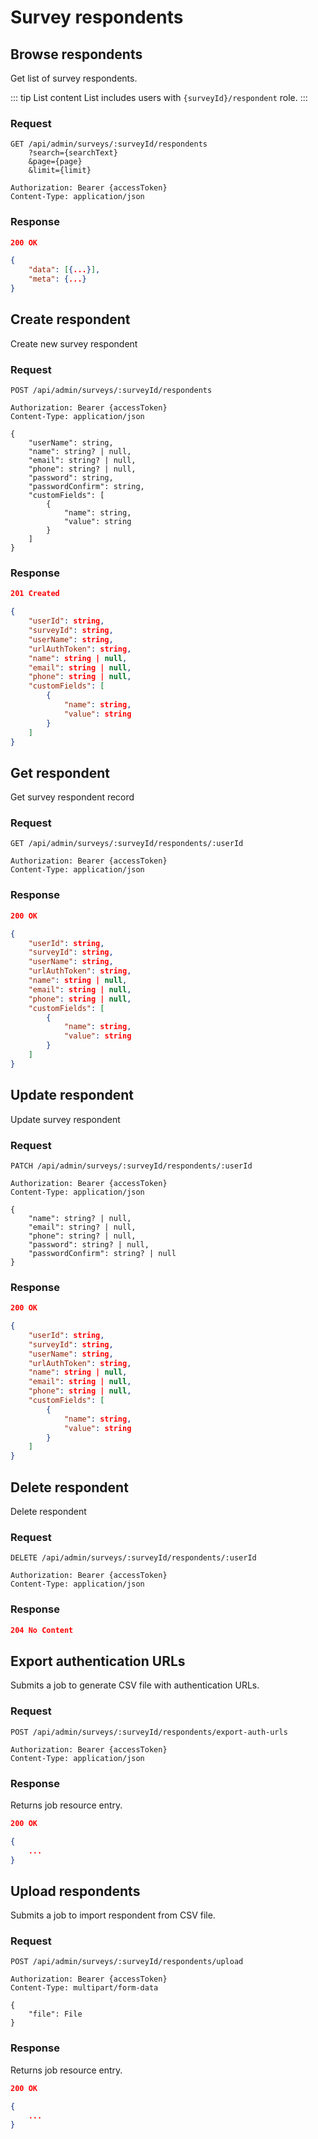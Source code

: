 # Survey respondents

## Browse respondents

Get list of survey respondents.

::: tip List content
List includes users with `{surveyId}/respondent` role.
:::

### Request

```http
GET /api/admin/surveys/:surveyId/respondents
    ?search={searchText}
    &page={page}
    &limit={limit}

Authorization: Bearer {accessToken}
Content-Type: application/json
```

### Response

```json
200 OK

{
    "data": [{...}],
    "meta": {...}
}
```

## Create respondent

Create new survey respondent

### Request

```http
POST /api/admin/surveys/:surveyId/respondents

Authorization: Bearer {accessToken}
Content-Type: application/json

{
    "userName": string,
    "name": string? | null,
    "email": string? | null,
    "phone": string? | null,
    "password": string,
    "passwordConfirm": string,
    "customFields": [
        {
            "name": string,
            "value": string
        }
    ]
}
```

### Response

```json
201 Created

{
    "userId": string,
    "surveyId": string,
    "userName": string,
    "urlAuthToken": string,
    "name": string | null,
    "email": string | null,
    "phone": string | null,
    "customFields": [
        {
            "name": string,
            "value": string
        }
    ]
}
```

## Get respondent

Get survey respondent record

### Request

```http
GET /api/admin/surveys/:surveyId/respondents/:userId

Authorization: Bearer {accessToken}
Content-Type: application/json
```

### Response

```json
200 OK

{
    "userId": string,
    "surveyId": string,
    "userName": string,
    "urlAuthToken": string,
    "name": string | null,
    "email": string | null,
    "phone": string | null,
    "customFields": [
        {
            "name": string,
            "value": string
        }
    ]
}
```

## Update respondent

Update survey respondent

### Request

```http
PATCH /api/admin/surveys/:surveyId/respondents/:userId

Authorization: Bearer {accessToken}
Content-Type: application/json

{
    "name": string? | null,
    "email": string? | null,
    "phone": string? | null,
    "password": string? | null,
    "passwordConfirm": string? | null
}
```

### Response

```json
200 OK

{
    "userId": string,
    "surveyId": string,
    "userName": string,
    "urlAuthToken": string,
    "name": string | null,
    "email": string | null,
    "phone": string | null,
    "customFields": [
        {
            "name": string,
            "value": string
        }
    ]
}
```

## Delete respondent

Delete respondent

### Request

```http
DELETE /api/admin/surveys/:surveyId/respondents/:userId

Authorization: Bearer {accessToken}
Content-Type: application/json
```

### Response

```json
204 No Content
```

## Export authentication URLs

Submits a job to generate CSV file with authentication URLs.

### Request

```http
POST /api/admin/surveys/:surveyId/respondents/export-auth-urls

Authorization: Bearer {accessToken}
Content-Type: application/json
```

### Response

Returns job resource entry.

```json
200 OK

{
    ...
}
```

## Upload respondents

Submits a job to import respondent from CSV file.

### Request

```http
POST /api/admin/surveys/:surveyId/respondents/upload

Authorization: Bearer {accessToken}
Content-Type: multipart/form-data

{
    "file": File
}
```

### Response

Returns job resource entry.

```json
200 OK

{
    ...
}
```

